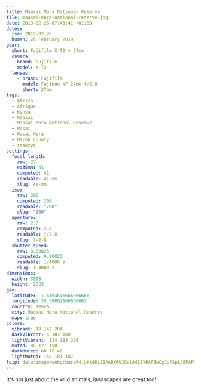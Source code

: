 ```yaml
---
title: Maasai Mara National Reserve
file: maasai-mara-national-reserve.jpg
date: 2019-02-26 07:43:41 +01:00
dates:
  iso: 2019-02-26
  human: 26 February 2019
gear:
  short: Fujifilm X-T2 + 27mm
  camera:
    brand: Fujifilm
    model: X-T2
  lenses:
    - brand: Fujifilm
      model: Fujinon XF 27mm f/2.8
      short: 27mm
tags:
  - Africa
  - Afrique
  - Kenya
  - Maasai
  - Maasai Mara National Reserve
  - Masai
  - Masai Mara
  - Narok County
  - reserve
settings:
  focal_length:
    raw: 27
    eq35mm: 41
    computed: 41
    readable: 41 mm
    slug: 41-mm
  iso:
    raw: 200
    computed: 200
    readable: "200"
    slug: "200"
  aperture:
    raw: 2.8
    computed: 2.8
    readable: ƒ/2.8
    slug: f-2-8
  shutter_speed:
    raw: 0.00025
    computed: 0.00025
    readable: 1/4000 s
    slug: 1-4000-s
dimensions:
  width: 3500
  height: 2333
geo:
  latitude: -1.6194616666666666
  longitude: 35.30692166666667
  country: Kenya
  city: Maasai Mara National Reserve
  map: true
colors:
  vibrant: 19 142 204
  darkVibrant: 4 103 168
  lightVibrant: 114 183 226
  muted: 96 127 150
  darkMuted: 80 75 46
  lightMuted: 155 181 187
lqip: data:image/webp;base64,UklGRiIBAABXRUJQVlA4IBYBAABwCgCdASpkAEMAP3GqzFy0rL+yq/O7Q/AuCUAZXgTfRDp3+Aq9l3rS5HS6OwLA/ne6Km7DjijpMQ8U2uTK0yZBpLc2IFzarrVy5jxkkvGsLfvfSkt7AyTQeSph8AD+4hAsH/natmDsf643N7D9QGFPVkWW++pRm0M0F9jx4rHKVvYGXfOQTr+ogpj1l0rbAzmVEr3h7+tC0ufElBFobNlG7hlRZrgIT58RLcsuPMhxgBrUYYS8RFbrgqFjx2/VV8G1Ucp0S8p5MwZUyzco/Q/xXwKnl95jFbynlyfv9Et/jW7UZ4ThOZ61n6TbPSGeugAy+kXPBp2yu5lqSdXIDl0IVnzy0AnSowt5KBYGufRtVV/JnBAAAA==
---
```


It's not just about the wild animals, landscapes are great too!

